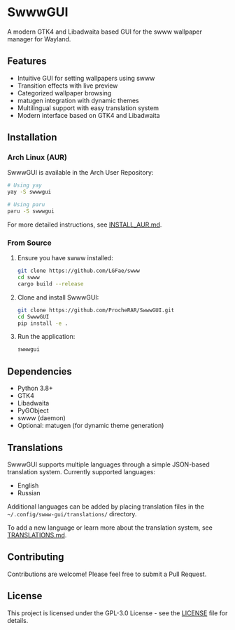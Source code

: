 # SwwwGUI

A modern GTK4 and Libadwaita based GUI for the swww wallpaper manager for Wayland.

## Features

- Intuitive GUI for setting wallpapers using swww
- Transition effects with live preview
- Categorized wallpaper browsing
- matugen integration with dynamic themes
- Multilingual support with easy translation system
- Modern interface based on GTK4 and Libadwaita

## Installation

### Arch Linux (AUR)

SwwwGUI is available in the Arch User Repository:

```bash
# Using yay
yay -S swwwgui

# Using paru
paru -S swwwgui
```

For more detailed instructions, see [INSTALL_AUR.md](INSTALL_AUR.md).

### From Source

1. Ensure you have swww installed:
   ```bash
   git clone https://github.com/LGFae/swww
   cd swww
   cargo build --release
   ```

2. Clone and install SwwwGUI:
   ```bash
   git clone https://github.com/ProcheRAR/SwwwGUI.git
   cd SwwwGUI
   pip install -e .
   ```

3. Run the application:
   ```bash
   swwwgui
   ```

## Dependencies

- Python 3.8+
- GTK4
- Libadwaita
- PyGObject
- swww (daemon)
- Optional: matugen (for dynamic theme generation)

## Translations

SwwwGUI supports multiple languages through a simple JSON-based translation system. Currently supported languages:

- English
- Russian

Additional languages can be added by placing translation files in the `~/.config/swww-gui/translations/` directory.

To add a new language or learn more about the translation system, see [TRANSLATIONS.md](TRANSLATIONS.md).

## Contributing

Contributions are welcome! Please feel free to submit a Pull Request.

## License

This project is licensed under the GPL-3.0 License - see the [LICENSE](LICENSE) file for details.
